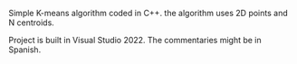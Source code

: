 Simple K-means algorithm coded in C++. the algorithm uses 2D points and N centroids.



Project is built in Visual Studio 2022. The commentaries might be in Spanish.

